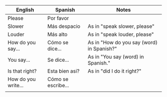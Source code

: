 
| English | Spanish | Notes |
| ---- | ---- | ---- |
| Please | Por favor |  |
| Slower | Más despacio | As in "speak slower, please" |
| Louder | Más alto | As in "speak louder, please" |
| How do you say... | Cómo se dice... | As in "How do you say (word) in Spanish?" |
| You say... | Se dice... | As in "You say (word) in Spanish." |
| Is that right? | Esta bien asi? | As in "did I do it right?" |
| How do you write... | Cómo se escribe... |  |
|  |  |  |
